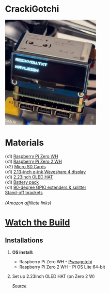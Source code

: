 # CrackiGotchi
![](images/crackigotchi.jpg)


# Materials
(x1) [Raspberry Pi Zero WH](https://amzn.to/49mZVxC)<br />
(x1) [Raspberry Pi Zero 2 WH](https://amzn.to/3Ov69Dm)<br />
(x2) [Micro SD Cards](https://amzn.to/48bSKY8)<br />
(x1) [2.13-inch e-ink Waveshare 4 display](https://amzn.to/3HTGT6h)<br />
(x1) [2.23inch OLED HAT](https://amzn.to/3V2gCKb)<br />
(x1) [Battery pack](https://amzn.to/4e2aQzL)<br />
(x1) [90-degree GPIO extenders & splitter](https://amzn.to/3Uooea9)<br />
[Stand-off brackets](https://amzn.to/3St6NSX)<br />
<br />
_(Amazon affiliate links)_<br />

# **[Watch the Build](https://www.reddit.com/u/froggyCaller/s/En8RwPh16d)**

## **Installations**

1. **OS install:**
   - Raspberry Pi Zero WH - [Pwnagotchi](https://pwnagotchi.ai/installation/) <br />
   - Raspberry Pi Zero 2 WH - Pi OS Lite 64-bit

2. Set up 2.23inch OLED HAT (on Zero 2 W) 

    _[Source](https://www.waveshare.com/wiki/2.23inch_OLED_HAT)_
   
<br />
